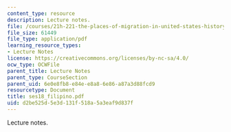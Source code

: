 ```yaml
---
content_type: resource
description: Lecture notes.
file: /courses/21h-221-the-places-of-migration-in-united-states-history-fall-2006/d2be525d5e3d131f518a5a3eaf9d837f_ses18_filipino.pdf
file_size: 61449
file_type: application/pdf
learning_resource_types:
- Lecture Notes
license: https://creativecommons.org/licenses/by-nc-sa/4.0/
ocw_type: OCWFile
parent_title: Lecture Notes
parent_type: CourseSection
parent_uid: 6e0e8fb8-e84e-e8a8-6e86-a87a3d88fcd9
resourcetype: Document
title: ses18_filipino.pdf
uid: d2be525d-5e3d-131f-518a-5a3eaf9d837f
---
```

Lecture notes.